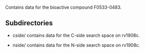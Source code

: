Contains data for the bioactive compound F0533-0483.

## Subdirectories

- cside/ contains data for the C-side search space on rv1908c.

- nside/ contains data for the N-side search space on rv1908c.

